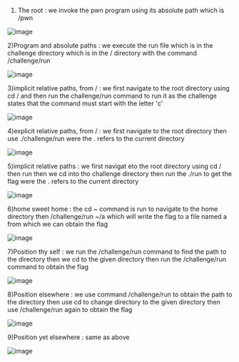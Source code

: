 1) The root
: we invoke the pwn program using its absolute path which is /pwn

![image](https://github.com/user-attachments/assets/483735ee-62b6-4977-b568-3d3cfb189d24)

2)Program and absolute paths
: we execute the run file which is in the challenge directory which is in the / directory with the command /challenge/run

![image](https://github.com/user-attachments/assets/a0017066-f6b5-4d10-811b-144e4f550f84)

3)implicit relative paths, from /
: we first navigate to the root directory using cd / and then run the challenge/run command to run it as the challenge states that the command must start with the letter 'c'

![image](https://github.com/user-attachments/assets/7fdb5cbd-c180-48e6-8198-6bca2da68837)

4)explicit relative paths, from /
: we first navigate to the root directory then use ./challenge/run were the . refers to the current directory

![image](https://github.com/user-attachments/assets/aaf80576-4860-435b-9bc1-52612aee7c2d)

5)implicit relative paths
: we first navigat eto the root directory using cd / then run then we cd into tho challenge directory then run the ./run to get the flag were the . refers to the current directory

![image](https://github.com/user-attachments/assets/38a64657-1022-487a-8349-2b82d2dd0510)

6)home sweet home
: the cd ~ command is run to navigate to the home directory then  /challenge/run ~/a which will write the flag to a file named a from which we can obtain the flag

![image](https://github.com/user-attachments/assets/cb47d00d-0da0-4c4b-91db-3b56eb18d8e2)

7)Position thy self
: we run the /challenge/run command to find the path to the directory then we cd to the given directory then run the /challenge/run command to obtain the flag

![image](https://github.com/user-attachments/assets/4e6c8c34-25d7-4bf4-8d77-5771f1560de7)

8)Position elsewhere
: we use command /challenge/run to obtain the path to the directory then use cd to change directory to the given directory then use /challenge/run again to obtain the flag

![image](https://github.com/user-attachments/assets/e4901ca8-4102-4409-8b4b-96d0caa1720a)

9)Position yet elsewhere
: same as above

![image](https://github.com/user-attachments/assets/4cd6da89-fffb-48ee-96e1-3342f3145961)








